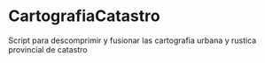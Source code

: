# CartografiaCatastro
Script para descomprimir y fusionar las cartografia urbana y rustica  provincial de catastro
